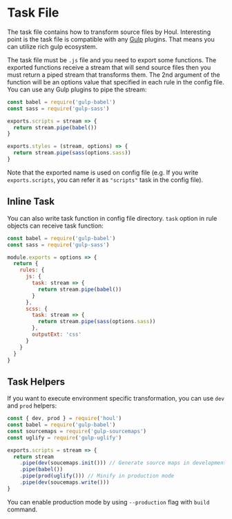 # Task File

The task file contains how to transform source files by Houl. Interesting point is the task file is compatible with any [Gulp](http://gulpjs.com/) plugins. That means you can utilize rich gulp ecosystem.

The task file must be `.js` file and you need to export some functions. The exported functions receive a stream that will send source files then you must return a piped stream that transforms them. The 2nd argument of the function will be an options value that specified in each rule in the config file. You can use any Gulp plugins to pipe the stream:

```javascript
const babel = require('gulp-babel')
const sass = require('gulp-sass')

exports.scripts = stream => {
  return stream.pipe(babel())
}

exports.styles = (stream, options) => {
  return stream.pipe(sass(options.sass))
}
```

Note that the exported name is used on config file (e.g. If you write `exports.scripts`, you can refer it as `"scripts"` task in the config file).

## Inline Task

You can also write task function in config file directory. `task` option in rule objects can receive task function:

```javascript
const babel = require('gulp-babel')
const sass = require('gulp-sass')

module.exports = options => {
  return {
    rules: {
      js: {
        task: stream => {
          return stream.pipe(babel())
        }
      },
      scss: {
        task: stream => {
          return stream.pipe(sass(options.sass))
        },
        outputExt: 'css'
      }
    }
  }
}
```

## Task Helpers

If you want to execute environment specific transformation, you can use `dev` and `prod` helpers:

```javascript
const { dev, prod } = require('houl')
const babel = require('gulp-babel')
const sourcemaps = require('gulp-sourcemaps')
const uglify = require('gulp-uglify')

exports.scripts = stream => {
  return stream
    .pipe(dev(soucemaps.init())) // Generate source maps in development mode
    .pipe(babel())
    .pipe(prod(uglify())) // Minify in production mode
    .pipe(dev(soucemaps.write()))
}
```

You can enable production mode by using `--production` flag with `build` command.
